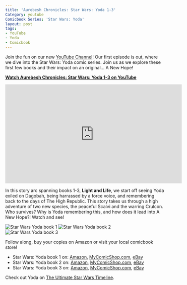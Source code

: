 ```yaml
---
title: 'Aurebesh Chronicles: Star Wars: Yoda 1-3'
Category: youtube
Comicbook Series: 'Star Wars: Yoda'
layout: post
tags:
- YouTube
- Yoda
- Comicbook
---
```


Join the fun on our new [YouTube Channel](https://www.youtube.com/watch?v=6KbqUh7fAgY&t=22s&ab_channel=AurebeshFiles)! Our first episode is out, where we dive into the Star Wars: Yoda comic series. Join us as we explore these first few books and their impact on an original... A New Hope!

<a href="https://www.youtube.com/watch?v=6KbqUh7fAgY&t=22s&ab_channel=AurebeshFiles" target="_blank">**Watch Aurebesh Chronicles: Star Wars: Yoda 1-3 on YouTube**</a>

<iframe width="560" height="315" src="https://www.youtube.com/embed/6KbqUh7fAgY?si=aGQTlNlyqQTDUFyx" title="YouTube video player" frameborder="0" allow="accelerometer; autoplay; clipboard-write; encrypted-media; gyroscope; picture-in-picture; web-share" allowfullscreen></iframe>

In this story arc spanning books 1-3, **Light and Life**, we start off seeing Yoda exiled on Dagobah, being harrassed by a force voice, and remembering back to the days of The High Republic. This story takes us through a high adventure of two new species, the peaceful Scalvi and the warring Crulcon. Who survives? Why is Yoda remembering this, and how does it lead into A New Hope?! Watch and see! 

<img src="{{'comics/star wars yoda/star_wars_yoda1.jpg' | relative_url }}" class="comicbook" alt="Star Wars Yoda book 1" />
<img src="{{ 'comics/star wars yoda/star_wars_yoda2.jpg' | relative_url }}" class="comicbook" alt="Star Wars Yoda book 2" />
<img src="{{ 'comics/star wars yoda/star_wars_yoda3.jpg' | relative_url }}" class="comicbook" alt="Star Wars Yoda book 3"/>

Follow along, buy your copies on Amazon or visit your local comicbook store!
* Star Wars: Yoda book 1 on: <a href="https://amzn.to/46OlHZB" target="_blank">Amazon</a>, <a href="https://www.mycomicshop.com/search?TID=57126621&AffID=2026649P01" target="_blank">MyComicShop.com</a>, <a href="https://ebay.us/f4B2hU" target="_blank">eBay</a>
* Star Wars: Yoda book 2 on: <a href="https://amzn.to/48SXIdG" target="_blank">Amazon</a>, <a href="https://www.mycomicshop.com/search?TID=57126621&AffID=2026649P01" target="_blank">MyComicShop.com</a>, <a href="https://ebay.us/lV5NKo" target="_blank">eBay</a>
* Star Wars: Yoda book 3 on: <a href="https://amzn.to/3PZptsv" target="_blank">Amazon</a>, <a href="https://www.mycomicshop.com/search?TID=57126621&AffID=2026649P01" target="_blank">MyComicShop.com</a>, <a href="https://ebay.us/X7DVV7" target="_blank">eBay</a>

Check out Yoda on [The Ultimate Star Wars Timeline](https://timeline.starwars.guide/character/Yoda?year=0).

